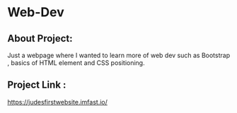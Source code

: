 # Web-Dev

## About Project:

Just a webpage where I wanted to learn more of web dev such as Bootstrap , basics of HTML element and CSS positioning.

## Project Link :

https://judesfirstwebsite.imfast.io/
